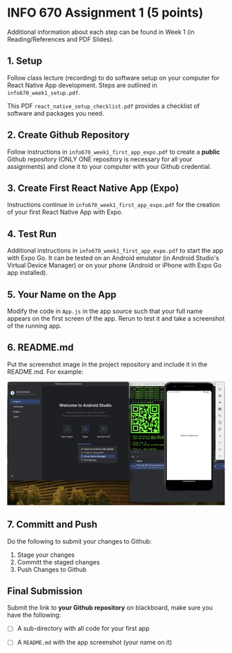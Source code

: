 # INFO 670 Assignment 1 (5 points)

Additional information about each step can be found in Week 1 (in Reading/References and PDF Slides). 

## 1. Setup 

Follow class lecture (recording) to do software setup on your computer for React Native App development. Steps are outlined in `info670_week1_setup.pdf`. 

This PDF `react_native_setup_checklist.pdf` provides a checklist of software and packages you need. 

## 2. Create Github Repository

Follow instructions in `info670_week1_first_app_expo.pdf` to create a **public** Github repository (ONLY ONE repository is necessary for all your assignments) and clone it to your computer with your Github credential. 

## 3. Create First React Native App (Expo)

Instructions continue in `info670_week1_first_app_expo.pdf` for the creation of your first React Native App with Expo. 

## 4. Test Run

Additional instructions in `info670_week1_first_app_expo.pdf` to start the app with Expo Go. It can be tested on an Android emulator (in Android Studio's Virtual Device Manager) or on your phone (Android or iPhone with Expo Go app installed). 

## 5. Your Name on the App

Modify the code in `App.js` in the app source such that your full name appears on the first screen of the app. Rerun to test it and take a screenshot of the running app. 

## 6. README.md

Put the screenshot image in the project repository and include it in the README.md. For example: 

![width:600px](images/FirstReactNative.png)

## 7. Committ and Push

Do the following to submit your changes to Github: 
1. Stage your changes
2. Committ the staged changes
3. Push Changes to Github

## Final Submission

Submit the link to **your Github repository** on blackboard, make sure you have the following: 

* [ ] A sub-directory with all code for your first app
* [ ] A `README.md` with the app screenshot (your name on it)


